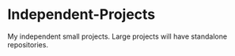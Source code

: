 # Independent-Projects
My independent small projects. Large projects will have standalone repositories.
